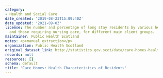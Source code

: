 ```yaml
---
category:
- Health and Social Care
date_created: '2019-08-23T15:09:40Z'
date_updated: '2021-09-03'
license: The number and percentage of long stay residents by various health characteristics
  and those requiring nursing care, for different main client groups.
maintainer: Public Health Scotland
notes: <p>manual extraction</p>
organization: Public Health Scotland
original_dataset_link: http://statistics.gov.scot/data/care-homes-health-characteristics-of-residents
records: null
resources: []
schema: default
title: 'Care Homes: Health Characteristics of Residents'
---
```

